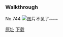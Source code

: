 ### Walkthrough
No.744
![图片不见了~~~](https://imgs.xkcd.com/comics/walkthrough.png)

[原址](https://xkcd.com//744) [下载](https://imgs.xkcd.com/comics/walkthrough.png)

